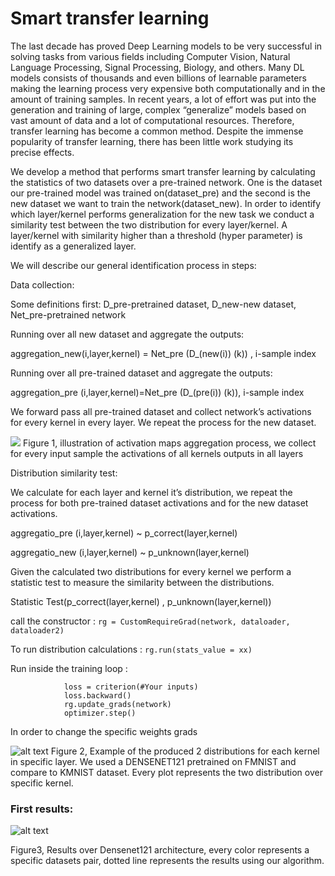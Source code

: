 # Smart transfer learning
The last decade has proved Deep Learning models to be very successful in solving tasks from various fields including Computer Vision, Natural Language Processing, Signal Processing, Biology, and others. Many DL models consists of thousands and even billions of learnable parameters making the learning process very expensive both computationally and in the amount of training samples. In recent years, a lot of effort was put into the generation and training of large, complex “generalize” models based on vast amount of data and a lot of computational resources.
Therefore, transfer learning has become a common method.
Despite the immense popularity of transfer learning, there has been little work studying its precise effects.

We develop a method that performs smart transfer learning by calculating the statistics of two datasets over a pre-trained network. One is the dataset our pre-trained model was trained on(dataset_pre) and the second is the new dataset we want to train the network(dataset_new). 
In order to identify which layer/kernel performs generalization for the new task we conduct a similarity test between the two distribution for every layer/kernel. A layer/kernel with similarity higher than a threshold (hyper parameter) is identify as a generalized layer.

We will describe our general identification process in steps:

Data collection:

Some definitions first: 
D_pre-pretrained dataset,  D_new-new dataset,  Net_pre-pretrained network

Running over all new dataset and aggregate the outputs: 

aggregation_new(i,layer,kernel) = Net_pre (D_(new(i)) (k))  , i-sample index

Running over all pre-trained dataset and aggregate the outputs: 

aggregation_pre (i,layer,kernel)=Net_pre (D_(pre(i)) (k)), i-sample index

We forward pass all pre-trained dataset and collect network’s activations for every kernel in every layer. We repeat the process for the new dataset.

![](https://github.com/YuvalBecker/Statistics-pretrained/blob/main/artifacts/statistics.png)
Figure 1, illustration of activation maps aggregation process, we collect for every input sample the activations of all kernels outputs in all layers


Distribution similarity test: 

We calculate for each layer and kernel it’s distribution, we repeat the process for both pre-trained dataset activations and for the new dataset activations.

aggregatio_pre (i,layer,kernel) ~ p_correct(layer,kernel)  

aggregatio_new (i,layer,kernel) ~ p_unknown(layer,kernel) 

Given the calculated two distributions for every kernel we perform a statistic test to measure the similarity between the distributions.

Statistic Test(p_correct(layer,kernel) , p_unknown(layer,kernel))



call the constructor : `rg = CustomRequireGrad(network, dataloader, dataloader2)`

To run distribution calculations : `rg.run(stats_value = xx)`

Run inside the training loop : 
```
            loss = criterion(#Your inputs) 
            loss.backward()
            rg.update_grads(network)
            optimizer.step()
``` 
            
In order to change the specific weights grads
  

![alt text](https://github.com/YuvalBecker/Statistics-pretrained/blob/main/artifacts/stats_kernels.png)
Figure 2, Example of the produced 2 distributions for each kernel in specific layer. We used a DENSENET121 pretrained on FMNIST and compare to KMNIST dataset. Every plot represents the two distribution over specific kernel. 

### First results:
![alt text](https://github.com/YuvalBecker/Statistics-pretrained/blob/main/artifacts/densenet_results.png)

Figure3, Results over Densenet121 architecture, every color represents a specific datasets pair, dotted line represents the results using our algorithm. 
 

 
